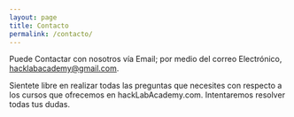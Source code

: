 ```yaml
---
layout: page
title: Contacto
permalink: /contacto/
---
```


Puede Contactar con nosotros vía Email; por medio del correo Electrónico, [hacklabacademy@gmail.com](mailto:hacklabacademy@gmail.com).

Sientete libre en realizar todas las preguntas que necesites con respecto a los cursos que ofrecemos en hackLabAcademy.com. Intentaremos resolver todas tus dudas.